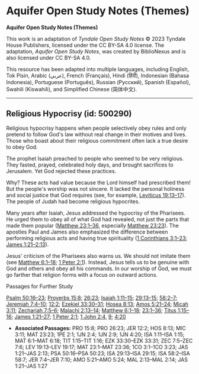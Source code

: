 # Aquifer Open Study Notes (Themes)

**Aquifer Open Study Notes (Themes)**

This work is an adaptation of *Tyndale Open Study Notes* © 2023 Tyndale House Publishers, licensed under the CC BY\-SA 4\.0 license. The adaptation, *Aquifer Open Study Notes*, was created by BiblioNexus and is also licensed under CC BY\-SA 4\.0\.

This resource has been adapted into multiple languages, including English, Tok Pisin, Arabic (عربي), French (Français), Hindi (हिंदी), Indonesian (Bahasa Indonesia), Portuguese (Português), Russian (Русский), Spanish (Español), Swahili (Kiswahili), and Simplified Chinese (简体中文).



--------------------------------

## Religious Hypocrisy (id: 500290)

Religious hypocrisy happens when people selectively obey rules and only pretend to follow God's law without real change in their motives and lives. Those who boast about their religious commitment often lack a true desire to obey God.

The prophet Isaiah preached to people who seemed to be very religious. They fasted, prayed, celebrated holy days, and brought sacrifices to Jerusalem. Yet God rejected these practices. 

Why? These acts had value because the Lord himself had prescribed them! But the people's worship was not sincere. It lacked the personal holiness and social justice that God requires (see, for example, [Leviticus 19:13–17](https://ref.ly/Lev19:13-Lev19:17)). The people of Judah had become religious hypocrites.

Many years after Isaiah, Jesus addressed the hypocrisy of the Pharisees. He urged them to obey all of what God had revealed, not just the parts that made them popular ([Matthew 23:1–36](https://ref.ly/Matt23:1-Matt23:36), especially [Matthew 23:23](https://ref.ly/Matt23:23)). The apostles Paul and James also emphasized the difference between performing religious acts and having true spirituality ([1 Corinthians 3:1–23](https://ref.ly/1Cor3:1-1Cor3:23); [James 1:21–2:13](https://ref.ly/Jas1:21-Jas2:13)). 

Jesus' criticism of the Pharisees also warns us. We should not imitate them (see [Matthew 6:1–18](https://ref.ly/Matt6:1-Matt6:18); [1 Peter 2:1](https://ref.ly/1Pet2:1)). Instead, Jesus tells us to be genuine with God and others and obey all his commands. In our worship of God, we must go farther that religion forms with a focus on outward actions.

Passages for Further Study

[Psalm 50:16–23](https://ref.ly/Ps50:16-Ps50:23); [Proverbs 15:8](https://ref.ly/Prov15:8); [26:23](https://ref.ly/Prov26:23); [Isaiah 1:11–15](https://ref.ly/Isa1:11-Isa1:15); [29:13–15](https://ref.ly/Isa29:13-Isa29:15); [58:2–7](https://ref.ly/Isa58:2-Isa58:7); [Jeremiah 7:4–10](https://ref.ly/Jer7:4-Jer7:10); [12:2](https://ref.ly/Jer12:2); [Ezekiel 33:30–31](https://ref.ly/Ezek33:30-Ezek33:31); [Hosea 8:13](https://ref.ly/Hos8:13); [Amos 5:21–24](https://ref.ly/Amos5:21-Amos5:24); [Micah 3:11](https://ref.ly/Mic3:11); [Zechariah 7:5–6](https://ref.ly/Zech7:5-Zech7:6); [Malachi 2:13–14](https://ref.ly/Mal2:13-Mal2:14); [Matthew 6:1–18](https://ref.ly/Matt6:1-Matt6:18); [23:1–36](https://ref.ly/Matt23:1-Matt23:36); [Titus 1:15–16](https://ref.ly/Titus1:15-Titus1:16); [James 1:21–27](https://ref.ly/Jas1:21-Jas1:27); [1 Peter 2:1](https://ref.ly/1Pet2:1); [1 John 2:4](https://ref.ly/1John2:4), [9](https://ref.ly/1John2:9); [4:20](https://ref.ly/1John4:20)

* **Associated Passages:** PRO 15:8; PRO 26:23; JER 12:2; HOS 8:13; MIC 3:11; MAT 23:23; 1PE 2:1; 1JN 2:4; 1JN 2:9; 1JN 4:20; ISA 1:11–ISA 1:15; MAT 6:1–MAT 6:18; TIT 1:15–TIT 1:16; EZK 33:30–EZK 33:31; ZEC 7:5–ZEC 7:6; LEV 19:13–LEV 19:17; MAT 23:1–MAT 23:36; 1CO 3:1–1CO 3:23; JAS 1:21–JAS 2:13; PSA 50:16–PSA 50:23; ISA 29:13–ISA 29:15; ISA 58:2–ISA 58:7; JER 7:4–JER 7:10; AMO 5:21–AMO 5:24; MAL 2:13–MAL 2:14; JAS 1:21–JAS 1:27

